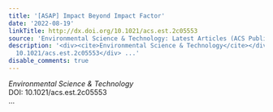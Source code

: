 ```yaml
---
title: '[ASAP] Impact Beyond Impact Factor'
date: '2022-08-19'
linkTitle: http://dx.doi.org/10.1021/acs.est.2c05553
source: 'Environmental Science & Technology: Latest Articles (ACS Publications)'
description: '<div><cite>Environmental Science & Technology</cite></div><div>DOI:
  10.1021/acs.est.2c05553</div> ...'
disable_comments: true
---
```

<div><cite>Environmental Science & Technology</cite></div><div>DOI: 10.1021/acs.est.2c05553</div> ...